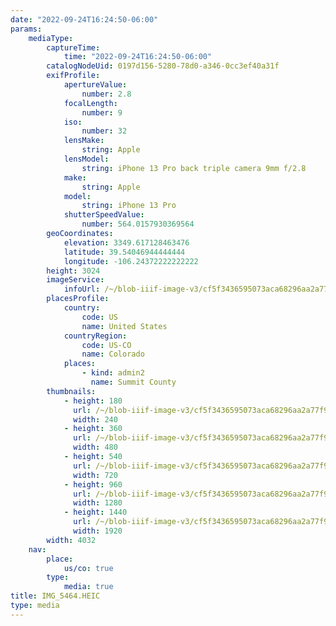 ```yaml
---
date: "2022-09-24T16:24:50-06:00"
params:
    mediaType:
        captureTime:
            time: "2022-09-24T16:24:50-06:00"
        catalogNodeUid: 0197d156-5280-78d0-a346-0cc3ef40a31f
        exifProfile:
            apertureValue:
                number: 2.8
            focalLength:
                number: 9
            iso:
                number: 32
            lensMake:
                string: Apple
            lensModel:
                string: iPhone 13 Pro back triple camera 9mm f/2.8
            make:
                string: Apple
            model:
                string: iPhone 13 Pro
            shutterSpeedValue:
                number: 564.0157930369564
        geoCoordinates:
            elevation: 3349.617128463476
            latitude: 39.54046944444444
            longitude: -106.24372222222222
        height: 3024
        imageService:
            infoUrl: /~/blob-iiif-image-v3/cf5f3436595073aca68296aa2a77f995b1663c4f2c856ce6d97fb028e2c57bd5/info.json
        placesProfile:
            country:
                code: US
                name: United States
            countryRegion:
                code: US-CO
                name: Colorado
            places:
                - kind: admin2
                  name: Summit County
        thumbnails:
            - height: 180
              url: /~/blob-iiif-image-v3/cf5f3436595073aca68296aa2a77f995b1663c4f2c856ce6d97fb028e2c57bd5/full/240%2C180/0/default.jpg
              width: 240
            - height: 360
              url: /~/blob-iiif-image-v3/cf5f3436595073aca68296aa2a77f995b1663c4f2c856ce6d97fb028e2c57bd5/full/480%2C360/0/default.jpg
              width: 480
            - height: 540
              url: /~/blob-iiif-image-v3/cf5f3436595073aca68296aa2a77f995b1663c4f2c856ce6d97fb028e2c57bd5/full/720%2C540/0/default.jpg
              width: 720
            - height: 960
              url: /~/blob-iiif-image-v3/cf5f3436595073aca68296aa2a77f995b1663c4f2c856ce6d97fb028e2c57bd5/full/1280%2C960/0/default.jpg
              width: 1280
            - height: 1440
              url: /~/blob-iiif-image-v3/cf5f3436595073aca68296aa2a77f995b1663c4f2c856ce6d97fb028e2c57bd5/full/1920%2C1440/0/default.jpg
              width: 1920
        width: 4032
    nav:
        place:
            us/co: true
        type:
            media: true
title: IMG_5464.HEIC
type: media
---
```

